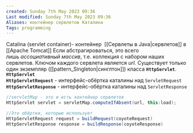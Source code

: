 ```yaml
---
created: Sunday 7th May 2023 09:36
Last modified: Sunday 7th May 2023 09:36
Aliases: контейнер сервлетов Каталина
Tags: programming
---
```


Catalina (servlet container)- контейнер  [[Сервлеты в Java|сервлетов]] в [[Apache Tomcat]]
Если абстрагироваться, это всего лишь _ассоциативный массив_, т.е. коллекция с набором наших сервлетов. Ключом каждого сервлета является _url_. Существует только один экземпляр ([[pattern_Singleton|синглтон]]) класса **`HttpServlet`**.  
    **`HttpServlet`**  
    **`HttpServletRequest`** - интерфейс-обёртка каталины над `ServletRequest`  
    **`HttpServletResponse`** - интерфейс-обёртка каталины над `ServletResponse`
```java
//servletMap - это и есть контейнер сервлетов
HttpServlet servlet = servletMap.computeIfAbsent(url, this:load);

//Это обёртки, которые использует
HttpServletRequest request = buildRequest(coyoteRequest)
HttpServletResponse response = buildResponse(coyoteResponse)
```

